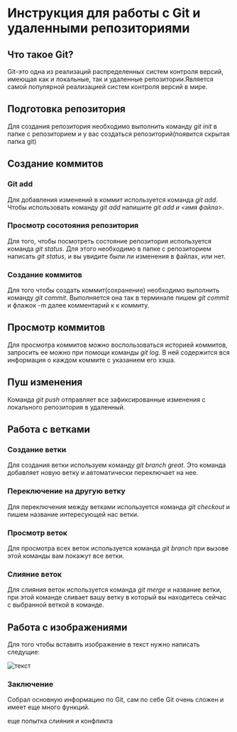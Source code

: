 # Инструкция для работы с Git и удаленными репозиториями

## Что такое Git?
Git-это одна из реализаций распределенных систем контроля версий, имеющая как и локальные, так и удаленные репозитории.Является самой популярной реализацией систем контроля версий в мире.
## Подготовка репозитория
Для создания репозитория необходимо выполнить команду *git init* в папке с репозиторием и у вас создаться репозиторий(появится скрытая папка git)

## Создание коммитов

### Git add
Для добавления изменений в коммит используется команда *git add*. Чтобы использовать команду *git add* напишите *git add и <имя файла>*.

### Просмотр сосотояния репозитория
Для того, чтобы посмотреть состояние репозитория используется команда *git status*. Для этого необходимо в папке с репозиторием написать *git status*, и вы увидите были ли изменения в файлах, или нет.

### Создание коммитов
Для того чтобы создать коммит(сохранение) необходимо выполнить команду *git commit*. Выполняется она так в терминале пишем *git commit* и флажок -m далее комментарий к к коммиту.

## Просмотр коммитов
Для просмотра коммитов можно воспользоваться историей коммитов, запросить ее можно при помощи команды *git log*.
В ней содержится вся информация о каждом коммите с указанием его хэша.

## Пуш изменения
Команда *git push* отправляет все зафиксированные изменения с локального репозитория в удаленный.

## Работа с ветками
### Создание ветки
Для создания ветки используем команду *git branch great*.
Это команда добавляет новую ветку и автоматически переключает на нее.
### Переключение на другую ветку
Для переключения между ветками используется команда *git checkout* и пишем название интересующей нас ветки.
### Просмотр веток
Для просмотра всех веток используется команда *git branch* при вызове этой команды вам покажут все ветки.
### Слияние веток
Для слияния веток используется команда *git merge* и название ветки, при этой команде сливает вашу ветку в который вы находитесь сейчас с выбранной веткой в команде.
## Работа с изображениями 

Для того чтобы вставить изображение в текст нужно написать следущие: 

![текст](git.jpeg.jpeg)

### Заключение

Собрал основную информацию по Git, сам  по себе Git очень сложен и имеет еще много функций.

еще попытка слияния и конфликта






